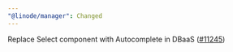 ```yaml
---
"@linode/manager": Changed
---
```


Replace Select component with Autocomplete in DBaaS ([#11245](https://github.com/linode/manager/pull/11245))
